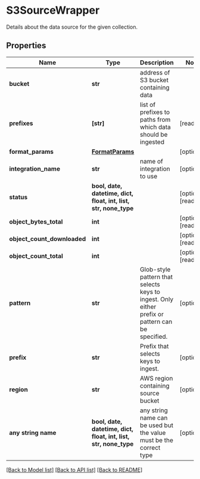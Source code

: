 # S3SourceWrapper

Details about the data source for the given collection.

## Properties
Name | Type | Description | Notes
------------ | ------------- | ------------- | -------------
**bucket** | **str** | address of S3 bucket containing data | 
**prefixes** | **[str]** | list of prefixes to paths from which data should be ingested | [readonly] 
**format_params** | [**FormatParams**](FormatParams.md) |  | [optional] 
**integration_name** | **str** | name of integration to use | [optional] 
**status** | **bool, date, datetime, dict, float, int, list, str, none_type** |  | [optional] [readonly] 
**object_bytes_total** | **int** |  | [optional] [readonly] 
**object_count_downloaded** | **int** |  | [optional] [readonly] 
**object_count_total** | **int** |  | [optional] [readonly] 
**pattern** | **str** | Glob-style pattern that selects keys to ingest. Only either prefix or pattern can be specified. | [optional] 
**prefix** | **str** | Prefix that selects keys to ingest. | [optional] 
**region** | **str** | AWS region containing source bucket | [optional] 
**any string name** | **bool, date, datetime, dict, float, int, list, str, none_type** | any string name can be used but the value must be the correct type | [optional]

[[Back to Model list]](../README.md#documentation-for-models) [[Back to API list]](../README.md#documentation-for-api-endpoints) [[Back to README]](../README.md)


